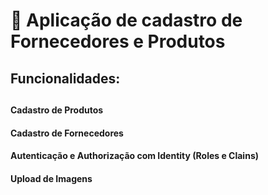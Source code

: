 # 🚀 Aplicação de cadastro de Fornecedores e Produtos

<h2>Funcionalidades:<h2>

<h4>Cadastro de Produtos</h4>
<h4>Cadastro de Fornecedores</h4>
<h4>Autenticação e Authorização com Identity (Roles e Clains)</h4>
<h4>Upload de Imagens</h4>


